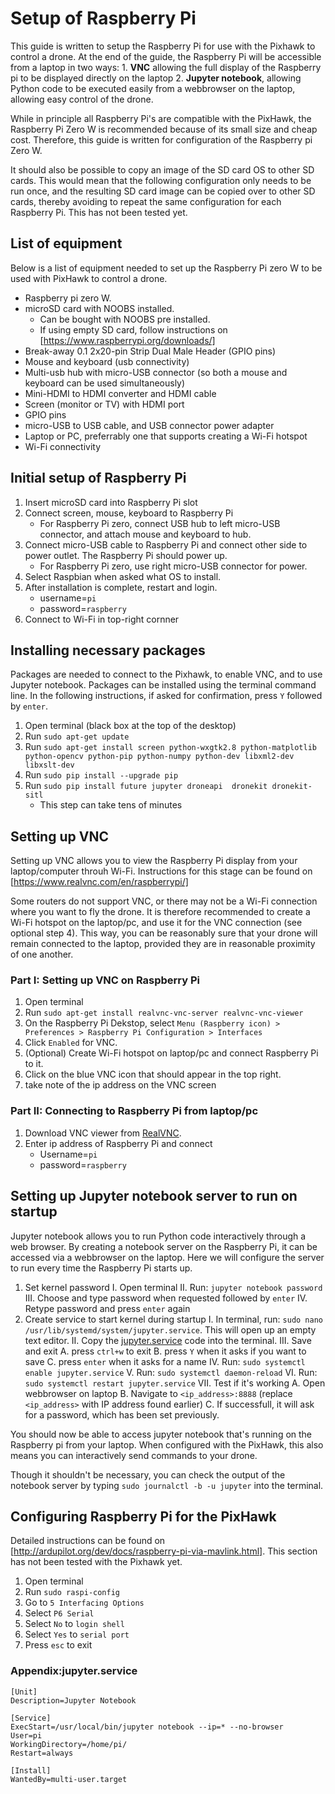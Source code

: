 # Setup of Raspberry Pi
This guide is written to setup the Raspberry Pi for use with the Pixhawk to control a drone.
At the end of the guide, the Raspberry Pi will be accessible from a laptop in two ways:
	1. **VNC** allowing the full display of the Raspberry pi to be displayed directly on the laptop
	2. **Jupyter notebook**, allowing Python code to be executed easily from a webbrowser on the laptop, allowing easy control of the drone.

While in principle all Raspberry Pi's are compatible with the PixHawk, the Raspberry Pi Zero W is recommended because of its small size and cheap cost.
Therefore, this guide is written for configuration of the Raspberry pi Zero W.

It should also be possible to copy an image of the SD card OS to other SD cards.
This would mean that the following configuration only needs to be run once, and the resulting SD card image can be copied over to other SD cards, thereby avoiding to repeat the same configuration for each Raspberry Pi.
This has not been tested yet.


## List of equipment
Below is a list of equipment needed to set up the Raspberry Pi zero W to be used with PixHawk to control a drone.

- Raspberry pi zero W.
- microSD card with NOOBS installed.
	- Can be bought with NOOBS pre installed.
	- If using empty SD card, follow instructions on [https://www.raspberrypi.org/downloads/]
- Break-away 0.1 2x20-pin Strip Dual Male Header (GPIO pins)
- Mouse and keyboard (usb connectivity)
- Multi-usb hub with micro-USB connector (so both a mouse and keyboard can be used simultaneously)
- Mini-HDMI to HDMI converter and HDMI cable
- Screen (monitor or TV) with HDMI port
- GPIO pins
- micro-USB to USB cable, and USB connector power adapter
- Laptop or PC, preferrably one that supports creating a Wi-Fi hotspot
- Wi-Fi connectivity

## Initial setup of Raspberry Pi
1. Insert microSD card into Raspberry Pi slot
2. Connect screen, mouse, keyboard to Raspberry Pi
	- For Raspberry Pi zero, connect USB hub to left micro-USB connector, and attach mouse and keyboard to hub.
3. Connect micro-USB cable to Raspberry Pi and connect other side to power outlet. The Raspberry Pi should power up.
	- For Raspberry Pi zero, use right micro-USB connector for power.
4. Select Raspbian when asked what OS to install.
5. After installation is complete, restart and login.
	- username=`pi`
	- password=`raspberry`
6. Connect to Wi-Fi in top-right cornner


## Installing necessary packages
Packages are needed to connect to the Pixhawk, to enable VNC, and to use Jupyter notebook.
Packages can be installed using the terminal command line.
In the following instructions, if asked for confirmation, press `Y` followed by `enter`.

1. Open terminal (black box at the top of the desktop)
2. Run `sudo apt-get update`
3. Run `sudo apt-get install screen python-wxgtk2.8 python-matplotlib python-opencv python-pip python-numpy python-dev libxml2-dev libxslt-dev`
4. Run `sudo pip install --upgrade pip`
5. Run `sudo pip install future jupyter droneapi  dronekit dronekit-sitl`
	- This step can take tens of minutes


## Setting up VNC
Setting up VNC allows you to view the Raspberry Pi display from your laptop/computer throuh Wi-Fi.
Instructions for this stage can be found on [https://www.realvnc.com/en/raspberrypi/]

Some routers do not support VNC, or there may not be a Wi-Fi connection where you want to fly the drone.
It is therefore recommended to create a Wi-Fi hotspot on the laptop/pc, and use it for the VNC connection (see optional step 4).
This way, you can be reasonably sure that your drone will remain connected to the laptop, provided they are in reasonable proximity of one another.

### Part I: Setting up VNC on Raspberry Pi
1. Open terminal
2. Run `sudo apt-get install realvnc-vnc-server realvnc-vnc-viewer`
2. On the Raspberry Pi Dekstop, select `Menu (Raspberry icon) > Preferences > Raspberry Pi Configuration > Interfaces`
3. Click `Enabled` for VNC.
4. (Optional) Create Wi-Fi hotspot on laptop/pc and connect Raspberry Pi to it.
5. Click on the blue VNC icon that should appear in the top right.
6. take note of the ip address on the VNC screen

### Part II: Connecting to Raspberry Pi from laptop/pc
1. Download VNC viewer from [RealVNC](https://www.realvnc.com/en/raspberrypi/).
2. Enter ip address of Raspberry Pi and connect
	- Username=`pi`
	- password=`raspberry`

## Setting up Jupyter notebook server to run on startup
Jupyter notebook allows you to run Python code interactively through a web browser.
By creating a notebook server on the Raspberry Pi, it can be accessed via a webbrowser on the laptop.
Here we will configure the server to run every time the Raspberry Pi starts up.

1. Set kernel password
	I. Open terminal 
	II. Run: `jupyter notebook password`
	III. Choose and type password when requested followed by `enter`
	IV. Retype password and press `enter` again
2. Create service to start kernel during startup
	I. In terminal, run: `sudo nano /usr/lib/systemd/system/jupyter.service`.
		This will open up an empty text editor.
	II. Copy the [jupyter.service](###Appendix:jupyter.service) code into the terminal.
	III. Save and exit
		A. press `ctrl+w` to exit
		B. press `Y` when it asks if you want to save
		C. press `enter` when it asks for a name
	IV. Run: `sudo systemctl enable jupyter.service`
	V. Run: `sudo systemctl daemon-reload`
	VI. Run: `sudo systemctl restart jupyter.service`
	VII. Test if it's working
		A. Open webbrowser on laptop
		B. Navigate to `<ip_address>:8888` (replace `<ip_address>` with IP address found earlier)
		C. If successfull, it will ask for a password, which has been set previously.
		
You should now be able to access jupyter notebook that's running on the Raspberry pi from your laptop.
When configured with the PixHawk, this also means you can interactively send commands to your drone.

Though it shouldn't be necessary, you can check the output of the notebook server by typing `sudo journalctl -b -u jupyter` into the terminal.

## Configuring Raspberry Pi for the PixHawk
Detailed instructions can be found on [http://ardupilot.org/dev/docs/raspberry-pi-via-mavlink.html].
This section has not been tested with the Pixhawk yet.

1. Open terminal
2. Run `sudo raspi-config`
3. Go to `5 Interfacing Options`
4. Select `P6 Serial`
5. Select `No` to `login shell`
6. Select `Yes` to `serial port`
7. Press `esc` to exit


### Appendix:jupyter.service
```
[Unit]
Description=Jupyter Notebook

[Service]
ExecStart=/usr/local/bin/jupyter notebook --ip=* --no-browser
User=pi
WorkingDirectory=/home/pi/
Restart=always

[Install]
WantedBy=multi-user.target
```


